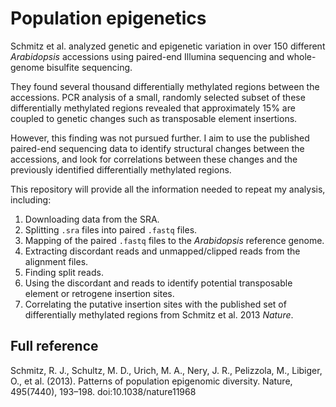 Population epigenetics
======================

Schmitz et al. analyzed genetic and epigenetic variation in over 150 different
*Arabidopsis* accessions using paired-end Illumina sequencing and whole-genome
bisulfite sequencing.

They found several thousand differentially methylated regions between the
accessions. PCR analysis of a small, randomly selected subset of these
differentially methylated regions revealed that approximately 15% are coupled
to genetic changes such as transposable element insertions.

However, this finding was not pursued further. I aim to use the published
paired-end sequencing data to identify structural changes between the
accessions, and look for correlations between these changes and the previously
identified differentially methylated regions.

This repository will provide all the information needed to repeat my analysis,
including:

1. Downloading data from the SRA.
2. Splitting `.sra` files into paired `.fastq` files.
3. Mapping of the paired `.fastq` files to the *Arabidopsis* reference genome.
4. Extracting discordant reads and unmapped/clipped reads from the alignment
   files.
5. Finding split reads.
6. Using the discordant and reads to identify potential transposable element or
   retrogene insertion sites.
7. Correlating the putative insertion sites with the published set of
   differentially methylated regions from Schmitz et al. 2013 *Nature*.

Full reference
--------------

Schmitz, R. J., Schultz, M. D., Urich, M. A., Nery, J. R., Pelizzola, M.,
Libiger, O., et al. (2013). Patterns of population epigenomic diversity.
Nature, 495(7440), 193–198. doi:10.1038/nature11968